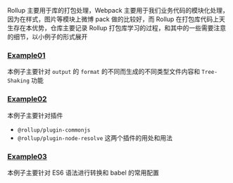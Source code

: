 Rollup 主要用于库的打包处理，Webpack 主要用于我们业务代码的模块化处理，因为在样式，图片等模块上微博 pack 做的比较好，而 Rollup 在打包库代码上天生存在本优势，仓库主要记录 Rollup 打包库学习的过程，和其中的一些需要注意的细节，以小例子的形式展开

### [Example01](./example01/README.md)

本例子主要针对 `output` 的 `format` 的不同而生成的不同类型文件内容和 `Tree-Shaking` 功能

### [Example02](./example02/README.md)

本例子主要针对插件

- `@rollup/plugin-commonjs`
- `@rollup/plugin-node-resolve`
  这两个插件的用处和用法

### [Example03](./example03/README.md)

本例子主要针对 ES6 语法进行转换和 babel 的常用配置
